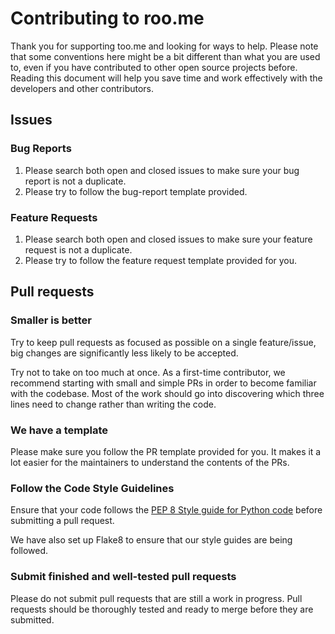 # Contributing to roo.me

Thank you for supporting too.me and looking for ways to help. Please note that some conventions here might be a bit different than what you are used to, even if you have contributed to other open source projects before. Reading this document will help you save time and work  effectively with the developers and other contributors.



## Issues

### Bug Reports

1. Please search both open and closed issues to make sure your bug report is not a duplicate.
2. Please try to follow the bug-report template provided.

#### 

### Feature Requests

1. Please search both open and closed issues to make sure your feature request is not a duplicate.
2. Please try to follow the feature request template provided for you.



## Pull requests

### Smaller is better

Try to keep pull requests as focused as possible on a single feature/issue, big changes are significantly less likely to be accepted.

Try not to take on too much at once. As a first-time contributor, we  recommend starting with small and simple PRs in order to become familiar with the codebase. Most of the work should go into discovering which three lines need to change rather than writing the code.

### We have a template

Please make sure you follow the PR template provided for you. It makes it a lot easier for the maintainers to understand the contents of the PRs.



### Follow the Code Style Guidelines

Ensure that your code follows the [PEP 8 Style guide for Python code](https://www.python.org/dev/peps/pep-0008/) before submitting a pull request.

We have also set up Flake8 to ensure that our style guides are being followed.



### Submit finished and well-tested pull requests

Please do not submit pull requests that are still a work in progress. Pull requests should be thoroughly tested and ready to merge before  they are submitted.